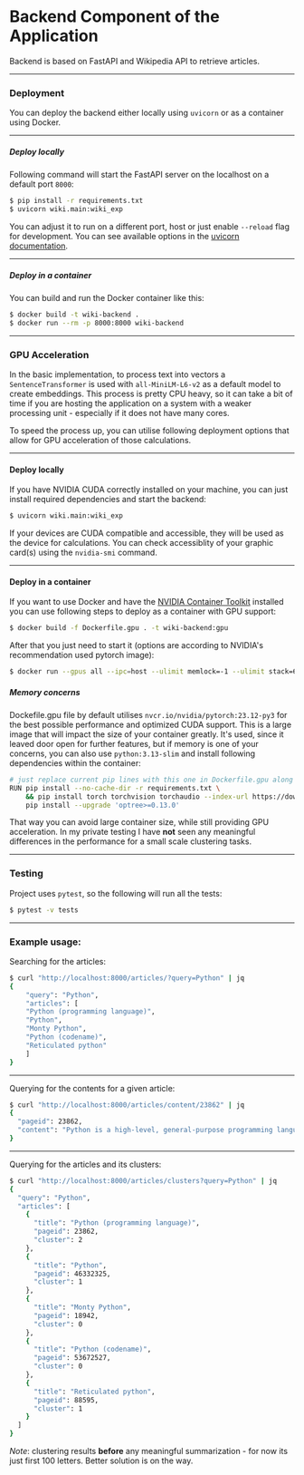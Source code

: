 # Backend Component of the Application

Backend is based on FastAPI and Wikipedia API to retrieve articles.

---

### Deployment

You can deploy the backend either locally using `uvicorn` or as a container using Docker.

---
##### Deploy locally

Following command will start the FastAPI server on the localhost on a default port `8000`:

```bash
$ pip install -r requirements.txt
$ uvicorn wiki.main:wiki_exp
```

You can adjust it to run on a different port, host or just enable `--reload` flag for development. You can see available options in the [uvicorn documentation](https://www.uvicorn.org/settings/).

---
##### Deploy in a container

You can build and run the Docker container like this:

```bash
$ docker build -t wiki-backend .
$ docker run --rm -p 8000:8000 wiki-backend
```

---
### GPU Acceleration

In the basic implementation, to process text into vectors a `SentenceTransformer` is used with `all-MiniLM-L6-v2` as a default model to create embeddings. This process is pretty CPU heavy, so it can take a bit of time if you are hosting the application on a system with a weaker processing unit - especially if it does not have many cores.

To speed the process up, you can utilise following deployment options that allow for GPU acceleration of those calculations.

---
#### Deploy locally

If you have NVIDIA CUDA correctly installed on your machine, you can just install required dependencies and start the backend:

```bash
$ uvicorn wiki.main:wiki_exp
```

If your devices are CUDA compatible and accessible, they will be used as the device for calculations. You can check accessiblity of your graphic card(s) using the `nvidia-smi` command.

---
#### Deploy in a container

If you want to use Docker and have the [NVIDIA Container Toolkit](https://docs.nvidia.com/datacenter/cloud-native/container-toolkit/latest/install-guide.html#installation) installed you can use following steps to deploy as a container with GPU support:

```bash
$ docker build -f Dockerfile.gpu . -t wiki-backend:gpu
```

After that you just need to start it (options are according to NVIDIA's recommendation used pytorch image):

```bash
$ docker run --gpus all --ipc=host --ulimit memlock=-1 --ulimit stack=67108864 -p 8001:8000 --rm wiki-explorer:gpu
```

##### Memory concerns
Dockefile.gpu file by default utilises `nvcr.io/nvidia/pytorch:23.12-py3` for the best possible performance and optimized CUDA support. This is a large image that will impact the size of your container greatly. It's used, since it leaved door open for further features, but if memory is one of your concerns, you can also use `python:3.13-slim` and install following dependencies within the container:

```bash
# just replace current pip lines with this one in Dockerfile.gpu along with the image used
RUN pip install --no-cache-dir -r requirements.txt \
    && pip install torch torchvision torchaudio --index-url https://download.pytorch.org/whl/cu118 && \
    pip install --upgrade 'optree>=0.13.0'
```

That way you can avoid large container size, while still providing GPU acceleration. In my private testing I have **not** seen any meaningful differences in the performance for a small scale clustering tasks.

---
### Testing

Project uses `pytest`, so the following will run all the tests:

```bash
$ pytest -v tests
```

---
### Example usage:

Searching for the articles:

```bash
$ curl "http://localhost:8000/articles/?query=Python" | jq
{
    "query": "Python",
    "articles": [
    "Python (programming language)",
    "Python",
    "Monty Python",
    "Python (codename)",
    "Reticulated python"
    ]
}
```

---
Querying for the contents for a given article:

```bash
$ curl "http://localhost:8000/articles/content/23862" | jq
{
  "pageid": 23862,
  "content": "Python is a high-level, general-purpose programming language. Its design philosophy ..."
}
```

---
Querying for the articles and its clusters:

```bash
$ curl "http://localhost:8000/articles/clusters?query=Python" | jq
{
  "query": "Python",
  "articles": [
    {
      "title": "Python (programming language)",
      "pageid": 23862,
      "cluster": 2
    },
    {
      "title": "Python",
      "pageid": 46332325,
      "cluster": 1
    },
    {
      "title": "Monty Python",
      "pageid": 18942,
      "cluster": 0
    },
    {
      "title": "Python (codename)",
      "pageid": 53672527,
      "cluster": 0
    },
    {
      "title": "Reticulated python",
      "pageid": 88595,
      "cluster": 1
    }
  ]
}
```
*Note*: clustering results **before** any meaningful summarization - for now its just first 100 letters. Better solution is on the way.
